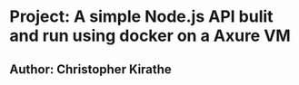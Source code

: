 # Project: A simple Node.js API bulit and run using docker on a Axure VM

## Author: Christopher Kirathe
